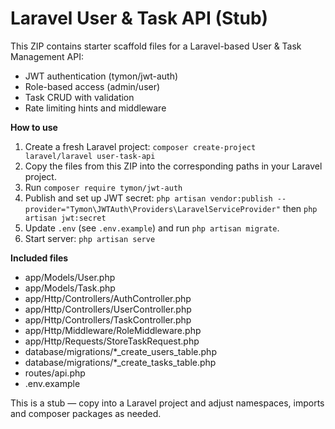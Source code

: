 # Laravel User & Task API (Stub)

This ZIP contains starter scaffold files for a Laravel-based User & Task Management API:
- JWT authentication (tymon/jwt-auth)
- Role-based access (admin/user)
- Task CRUD with validation
- Rate limiting hints and middleware

**How to use**
1. Create a fresh Laravel project: `composer create-project laravel/laravel user-task-api`
2. Copy the files from this ZIP into the corresponding paths in your Laravel project.
3. Run `composer require tymon/jwt-auth`
4. Publish and set up JWT secret: `php artisan vendor:publish --provider="Tymon\JWTAuth\Providers\LaravelServiceProvider"` then `php artisan jwt:secret`
5. Update `.env` (see `.env.example`) and run `php artisan migrate`.
6. Start server: `php artisan serve`

**Included files**
- app/Models/User.php
- app/Models/Task.php
- app/Http/Controllers/AuthController.php
- app/Http/Controllers/UserController.php
- app/Http/Controllers/TaskController.php
- app/Http/Middleware/RoleMiddleware.php
- app/Http/Requests/StoreTaskRequest.php
- database/migrations/*_create_users_table.php
- database/migrations/*_create_tasks_table.php
- routes/api.php
- .env.example

This is a stub — copy into a Laravel project and adjust namespaces, imports and composer packages as needed.
